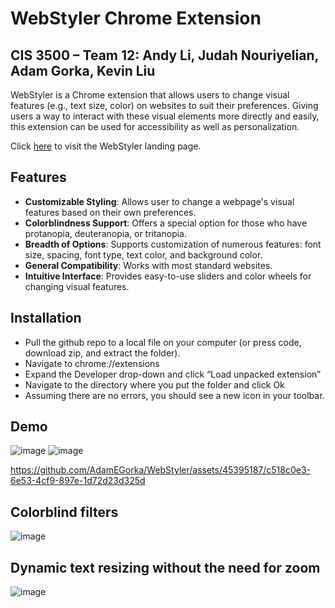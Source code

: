 # WebStyler Chrome Extension
## CIS 3500 – Team 12: Andy Li, Judah Nouriyelian, Adam Gorka, Kevin Liu

WebStyler is a Chrome extension that allows users to change visual features (e.g., text size, color) on websites to suit their preferences. Giving users a way to interact with these visual elements more directly and easily, this extension can be used for accessibility as well as personalization.

Click [here](https://liuxk83.github.io/webstyler-landing-page/) to visit the WebStyler landing page.

## Features

* **Customizable Styling**: Allows user to change a webpage's visual features based on their own preferences.
* **Colorblindness Support**: Offers a special option for those who have protanopia, deuteranopia, or tritanopia.
* **Breadth of Options**: Supports customization of numerous features: font size, spacing, font type, text color, and background color.
* **General Compatibility**: Works with most standard websites.
* **Intuitive Interface**: Provides easy-to-use sliders and color wheels for changing visual features.

## Installation
* Pull the github repo to a local file on your computer (or press code, download zip, and extract the folder).
* Navigate to chrome://extensions
* Expand the Developer drop-down and click “Load unpacked extension”
* Navigate to the directory where you put the folder and click Ok
* Assuming there are no errors, you should see a new icon in your toolbar.
## Demo
![image](https://github.com/AdamEGorka/WebStyler/assets/45395187/8886864c-1cec-480e-845f-c26cbbe1a80d)
![image](https://github.com/AdamEGorka/WebStyler/assets/45395187/4782fd43-d284-482a-9280-28df970325a9)






https://github.com/AdamEGorka/WebStyler/assets/45395187/c518c0e3-6e53-4cf9-897e-1d72d23d325d




## Colorblind filters
![image](https://github.com/AdamEGorka/WebStyler/assets/45395187/39ef2d36-9773-4eb1-85bc-7a6ee4737d77)

## Dynamic text resizing without the need for zoom 
![image](https://github.com/AdamEGorka/WebStyler/assets/45395187/d5a1cc86-58de-49c0-8e26-821cd33f0c1b)

